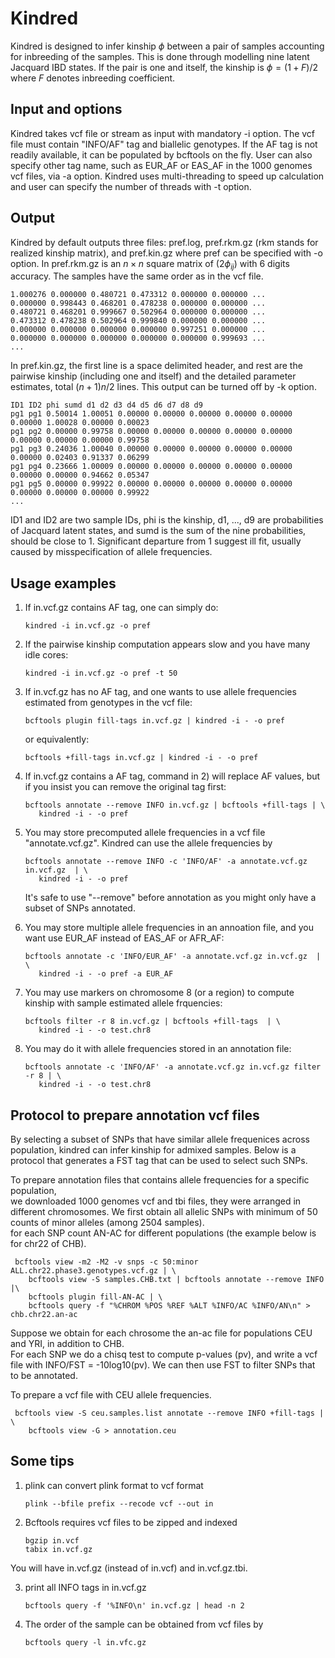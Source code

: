 # Kindred 

Kindred is designed to infer kinship $\phi$ between a pair of samples accounting for inbreeding of the samples. This is done through modelling nine latent Jacquard IBD states. If the pair is one and itself, the kinship is $\phi = (1+F)/2$ where $F$ denotes inbreeding coefficient. 

## Input and options
Kindred takes vcf file or stream as input with mandatory -i option. The vcf file must contain "INFO/AF" tag and biallelic genotypes. If the AF tag is not readily available, it can be populated by bcftools on the fly. 
User can also specify other tag name, such as EUR_AF or EAS_AF in the 1000 genomes vcf files, via -a option. 
Kindred uses multi-threading to speed up calculation and user can specify the number of threads with -t option. 

## Output
Kindred by default outputs three files: pref.log, pref.rkm.gz (rkm stands for realized kinship matrix), and pref.kin.gz where pref can be specified with -o option. 
In pref.rkm.gz is an $n\times n$ square matrix of $(2\phi_{ij})$ with 6 digits accuracy. The samples have the same order as in the vcf file.   

    1.000276 0.000000 0.480721 0.473312 0.000000 0.000000 ...
    0.000000 0.998443 0.468201 0.478238 0.000000 0.000000 ...
    0.480721 0.468201 0.999667 0.502964 0.000000 0.000000 ...
    0.473312 0.478238 0.502964 0.999840 0.000000 0.000000 ...
    0.000000 0.000000 0.000000 0.000000 0.997251 0.000000 ...
    0.000000 0.000000 0.000000 0.000000 0.000000 0.999693 ...
    ...

       
In pref.kin.gz, the first line is a space delimited header, and rest are the pairwise kinship (including one and itself) and the detailed parameter estimates, total $(n+1)n/2$ lines. This output can be turned off by -k option. 

    ID1 ID2 phi sumd d1 d2 d3 d4 d5 d6 d7 d8 d9
    pg1 pg1 0.50014 1.00051 0.00000 0.00000 0.00000 0.00000 0.00000 0.00000 1.00028 0.00000 0.00023 
    pg1 pg2 0.00000 0.99758 0.00000 0.00000 0.00000 0.00000 0.00000 0.00000 0.00000 0.00000 0.99758 
    pg1 pg3 0.24036 1.00040 0.00000 0.00000 0.00000 0.00000 0.00000 0.00000 0.02403 0.91337 0.06299
    pg1 pg4 0.23666 1.00009 0.00000 0.00000 0.00000 0.00000 0.00000 0.00000 0.00000 0.94662 0.05347
    pg1 pg5 0.00000 0.99922 0.00000 0.00000 0.00000 0.00000 0.00000 0.00000 0.00000 0.00000 0.99922
    ...

ID1 and ID2 are two sample IDs, phi is the kinship, d1, ..., d9 are probabilities of Jacquard latent states, and sumd is the sum of the nine probabilities, should be close to $1$. Significant departure from $1$ suggest ill fit, usually caused by misspecification of allele frequencies.  
  

## Usage examples

1) If in.vcf.gz contains AF tag, one can simply do: 
    
       kindred -i in.vcf.gz -o pref 

2) If the pairwise kinship computation appears slow and you have many idle cores: 

       kindred -i in.vcf.gz -o pref -t 50

3) If in.vcf.gz has no AF tag, and one wants to use allele frequencies estimated from genotypes in the vcf file: 

       bcftools plugin fill-tags in.vcf.gz | kindred -i - -o pref 

    or equivalently:
    
       bcftools +fill-tags in.vcf.gz | kindred -i - -o pref 

4) If in.vcf.gz contains a AF tag, command in 2) will replace AF values, but if you insist you can remove the original tag first:  

       bcftools annotate --remove INFO in.vcf.gz | bcftools +fill-tags | \
          kindred -i - -o pref 

5) You may store precomputed allele frequencies in a vcf file "annotate.vcf.gz". Kindred can use the allele frequencies by  

       bcftools annotate --remove INFO -c 'INFO/AF' -a annotate.vcf.gz in.vcf.gz  | \
          kindred -i - -o pref 
          
   It's safe to use "--remove" before annotation as you might only have a subset of SNPs annotated. 

6) You may store multiple allele frequencies in an annoation file, and you want use EUR_AF instead of EAS_AF or AFR_AF: 
  
       bcftools annotate -c 'INFO/EUR_AF' -a annotate.vcf.gz in.vcf.gz  | \
          kindred -i - -o pref -a EUR_AF

7) You may use markers on chromosome 8 (or a region) to compute kinship with sample estimated allele frquencies:  

       bcftools filter -r 8 in.vcf.gz | bcftools +fill-tags  | \
          kindred -i - -o test.chr8

8) You may do it with allele frequencies stored in an annotation file:   

       bcftools annotate -c 'INFO/AF' -a annotate.vcf.gz in.vcf.gz filter -r 8 | \
          kindred -i - -o test.chr8 


## Protocol to prepare annotation vcf files
By selecting a subset of SNPs that have similar allele frequenices across population, kindred can infer kinship for admixed samples. Below is a protocol that generates a FST tag that can be used to select such SNPs. 

To prepare annotation files that contains allele frequencies for a specific population,  
we downloaded 1000 genomes vcf and tbi files, they were arranged in different chromosomes. 
We first obtain all allelic SNPs with minimum of 50 counts of minor alleles (among 2504 samples).  
for each SNP count AN-AC for different populations (the example below is for chr22 of CHB). 

     bcftools view -m2 -M2 -v snps -c 50:minor ALL.chr22.phase3.genotypes.vcf.gz | \
        bcftools view -S samples.CHB.txt | bcftools annotate --remove INFO |\
        bcftools plugin fill-AN-AC | \
        bcftools query -f "%CHROM %POS %REF %ALT %INFO/AC %INFO/AN\n" > chb.chr22.an-ac

 
Suppose we obtain for each chrosome the an-ac file for populations CEU and YRI, in addition to CHB.  
For each SNP we  do a chisq test to compute p-values (pv), and write a vcf file with INFO/FST = -10log10(pv). 
We can then use FST to filter SNPs that to be annotated. 

To prepare a vcf file with CEU allele frequencies.  

     bcftools view -S ceu.samples.list annotate --remove INFO +fill-tags | \
        bcftools view -G > annotation.ceu 

## Some tips 
1) plink can convert plink format to vcf format

       plink --bfile prefix --recode vcf --out in

2) Bcftools requires vcf files to be zipped and indexed

       bgzip in.vcf 
       tabix in.vcf.gz 

You will have in.vcf.gz (instead of in.vcf) and in.vcf.gz.tbi. 

3) print all INFO tags in in.vcf.gz 
       
       bcftools query -f '%INFO\n' in.vcf.gz | head -n 2 
       
4) The order of the sample can be obtained from vcf files by  

       bcftools query -l in.vfc.gz
       
       
